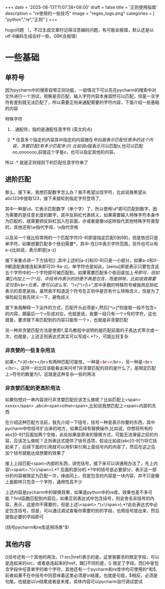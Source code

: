+++
date = '2025-06-13T11:07:38+08:00'
draft = false
title = '正则使用指南'
description = "re使用的一些技巧"
image = "regex_logo.png"
categories = [
    "python","re","正则"
]
+++

hugo问题
（，不过生成文章时记得注意编码问题，有可能会报错，默认还是以utf-8编码生成会好一些，GBK会报错）

# 一些基础

## 单符号
因为pycharm中的搜索自带正则功能，一般情况下可以先在pycharm的搜索中对文件进行一个测试，观察是否匹配，输入字符内容本身固然可以匹配，但是一旦字符有差别就无法匹配了，所以需要正则来通配需要的字符内容，下面介绍一些基础的内容

特殊字符
1. **.** 通配符，指的是通配任意字符  (英文的点)

2. **\***   任意多个指定的内容其中指定的内容跟在*号后面表示匹配任意多的这个内容，贪婪匹配(有多少匹配多少)
比如说o*就表示可以匹配o,也可以匹配oo,ooooooo,前提这个字是o，也可以指定其他的内容。

所以 .* 就是正则规则下的匹配任意字符串了

## 进阶匹配
那么，接下来，我想匹配数字怎么办？我不希望出现字符，比如说我希望从abc123中提取123，接下来就轮到指定字符登场了,

其中一种是\d，它表示匹配数字（单个字）了，所以使用\d*即可匹配到数字，因为需要的是任意长度的数字，其中反斜杠代表转义，如果需要输入特殊字符本身作为匹配的，就需要把反斜杠加入在前面，亦或者是像\d这样指代其他特殊字符类型的，其他还有\w指代字母，\s指代空格

以及另一个我比较常用的一个匹配字符[0-9]即是指定匹配0到9的，但是依旧只是单字符，如果想要匹配多个依旧需要*，其中-在[]中表示字符范围，另外也可以有a-z比如说，表示即是[a-z]

接下来重点讲一下方括号[] ,其中上述的[a-z]和[0-9]只是一小部分，如果a-z和0-9都适配直接连起来即可[0-9a-z]，单字符也是如此，[aeiou]即是表示只要包含这五个字符中的一个字符即可被匹配到，如果需要匹配多个依旧是加上*号即可，但如果[]内加上一个^后，中括号内表示的的便不再是包含，而是排除，比如说我需要定位到\<br\>元素，便可以这么写，"\\\<[^\\\>]*\\\>",其中多数的特殊符号被我用反斜杠表示的意思是指，虽然我不知道这个符号在正则中是否有什么特殊含义，但是为了保险起见我先转义一下，避免歧义

接下来我解释一下运作的方式，匹配开头必须是\<,然后[^\\\>]*则是取一段不包含\>的内容，跟最后一个\>形成对应，也就是说，我要一段只有一个\>号的字符，这也就是，要求接下来匹配到的内容只能有一个\>，也就是非贪婪匹配

另一种非贪婪匹配方法是使用\?,菜鸟教程中说明的是匹配前面的子表达式零次或一次，也就是，上述正则表达式其实可以写成\<\.\*\?\>，可能比较复杂

### 非贪婪的一些复杂用法

如果\<.*\>对\<br\>\<\/br\>有两种匹配可能性，一种是<span style="color:red">\<</span>br<span style="color:red">\></span><\/br\>，另一种是<span style="color:red">\<</span>br\>\<\/br<span style="color:red">\></span>，这样一对比应该能看出来问号?非贪婪匹配的目的是什么了，是限定匹配上\>符号的数量为1，这就是这种复杂一些的用法

### 非贪婪匹配的更高阶用法

如果你想对一串内容进行非贪婪匹配应该怎么做呢？比如匹配上\<span\> xxxxx\<\/span\>  ,abcd\<span\>other\<span\>,比如说我想匹配上\<span\>内部的东西

在介绍这种匹配方法前，我先介绍一下括号，括号一种是表示你要的东西，其中pycharm中你括号扩出来的地方，如果后续有替换操作,比如说，你想将所有的abc[0-9]?后面加两个空格，此处如果是原来的替换方式，可能无法保留之前的内容，应该怎么做呢？正则表达式提供了括号选项，假设比如说(abc[0-9]?)将它括起来了，后续下面的引用就可以用$1来引用上面括号内的内容了，然后在这之后加个括号就能达成想要的效果了

接上上段匹配\<span\>内部的东西，讲完括号，接下来可以讲通用办法了，先上内容\\\<span\\\>\.\*(\<\\/span\>)\.\*?  后面的部分的\.\*?中的括号是必要部分，表示这一部分的内容被限定为匹配一次，缘由同上，但是包含的内容是一块内容，并不只是像上面那样只包含一个字符，通用性高不少

上述内容是pycharm中的替换效果，如果是python中的re库，效果也差不多可能？find函数匹配到内容后，如果正则表达式中包含括号，则会舍去非括号的内容，表示，这是你不需要的，但是上述\\\<span\\\>\.\*(\<\\/span\>)\.\*?此处表达式中必定包含括号，但是，可以通过调试查看你需要的别的字段，也用括号提出来，然后提取必要的字段即可

(括号pycharm和re库适用场景^$)

## 其他内容

\(\)括号还有一个其他的用法，(?:src|href)表示的是，这里我要求的限定字段，可以是连起来的src，或者是连起来的href，跟\[\]不同的是，\(\) 限定了字段，而\[\]中是包含字段中任意单字的单个字符，其他还有一个pycharm和re库中均可使用的^和$,前者如果不在中括号中则意味着这里必须是\n结尾，也就是句首，$相反，必须是句尾，也就是以\n结尾或者是末尾，具体内容可以pycharm自行调试尝试

